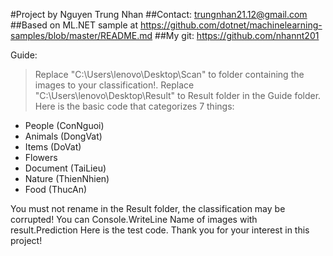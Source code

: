 #Project by Nguyen Trung Nhan 
 ##Contact: trungnhan21.12@gmail.com
 ##Based on ML.NET sample at https://github.com/dotnet/machinelearning-samples/blob/master/README.md
 ##My git: https://github.com/nhannt201

Guide:
>Replace "C:\Users\lenovo\Desktop\Scan\" to folder containing the images to your classification!.
>Replace "C:\Users\lenovo\Desktop\Result\" to Result folder in the Guide folder.
>Here is the basic code that categorizes 7 things:
- People (ConNguoi)
- Animals (DongVat)
- Items (DoVat)
- Flowers
- Document (TaiLieu)
- Nature (ThienNhien)
- Food (ThucAn)

You must not rename in the Result folder, the classification may be corrupted!
You can Console.WriteLine Name of images with result.Prediction
Here is the test code. Thank you for your interest in this project!
